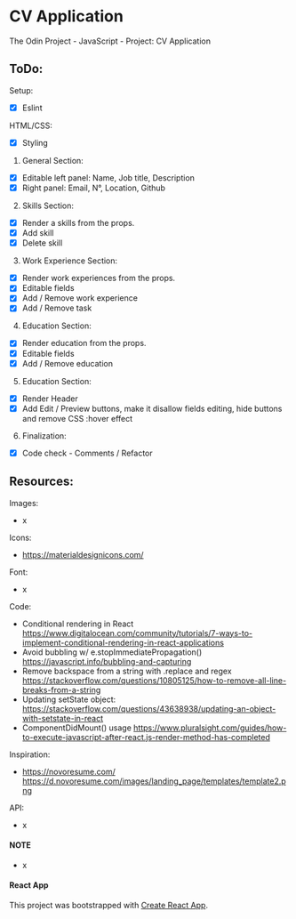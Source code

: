 # CV Application
The Odin Project - JavaScript - Project: CV Application

## ToDo:

Setup:
- [x] Eslint

HTML/CSS:
- [x] Styling

1. General Section:
- [x] Editable left panel: Name, Job title, Description
- [x] Right panel: Email, N°, Location, Github

2. Skills Section:
- [x] Render a skills from the props. 
- [x] Add skill 
- [x] Delete skill 

3. Work Experience Section:
- [x] Render work experiences from the props.
- [x] Editable fields
- [x] Add / Remove work experience 
- [x] Add / Remove task

4. Education Section:
- [x] Render education from the props. 
- [x] Editable fields
- [x] Add / Remove education

5. Education Section:
- [x] Render Header
- [x] Add Edit / Preview buttons, make it disallow fields editing, hide buttons and remove CSS :hover effect

6. Finalization:
- [x] Code check - Comments / Refactor

## Resources:

Images:
- x

Icons:
- https://materialdesignicons.com/

Font:
- x

Code:
- Conditional rendering in React https://www.digitalocean.com/community/tutorials/7-ways-to-implement-conditional-rendering-in-react-applications
- Avoid bubbling w/ e.stopImmediatePropagation() https://javascript.info/bubbling-and-capturing
- Remove backspace from a string with .replace and regex https://stackoverflow.com/questions/10805125/how-to-remove-all-line-breaks-from-a-string
- Updating setState object: https://stackoverflow.com/questions/43638938/updating-an-object-with-setstate-in-react
- ComponentDidMount() usage https://www.pluralsight.com/guides/how-to-execute-javascript-after-react.js-render-method-has-completed

Inspiration:
- https://novoresume.com/ https://d.novoresume.com/images/landing_page/templates/template2.png

API:
- x

#### NOTE
- x

#### React App

This project was bootstrapped with [Create React App](https://github.com/facebook/create-react-app).
